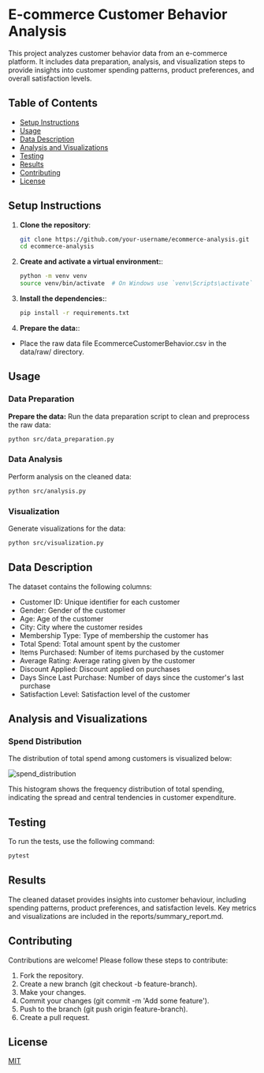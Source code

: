 # E-commerce Customer Behavior Analysis

This project analyzes customer behavior data from an e-commerce platform. 
It includes data preparation, analysis, and visualization steps to provide insights into customer spending patterns, product preferences, and overall satisfaction levels.

## Table of Contents

- [Setup Instructions](#setup-instructions)
- [Usage](#usage)
- [Data Description](#data-description)
- [Analysis and Visualizations](#analysis-and-visualizations)
- [Testing](#testing)
- [Results](#results)
- [Contributing](#contributing)
- [License](#license)

## Setup Instructions

1. **Clone the repository**:
   ```sh
   git clone https://github.com/your-username/ecommerce-analysis.git
   cd ecommerce-analysis
   ```

2. **Create and activate a virtual environment:**:
   ```sh
   python -m venv venv
   source venv/bin/activate  # On Windows use `venv\Scripts\activate`
   ```
3. **Install the dependencies:**:
   ```sh
   pip install -r requirements.txt
   ```
4. **Prepare the data:**:
- Place the raw data file EcommerceCustomerBehavior.csv in the data/raw/ directory.

## Usage

### Data Preparation
**Prepare the data:**
Run the data preparation script to clean and preprocess the raw data:
```sh
python src/data_preparation.py
```

### Data Analysis

Perform analysis on the cleaned data:
```sh
python src/analysis.py
```

### Visualization

Generate visualizations for the data:
```sh
python src/visualization.py
```

## Data Description

The dataset contains the following columns:

- Customer ID: Unique identifier for each customer
- Gender: Gender of the customer
- Age: Age of the customer
- City: City where the customer resides
- Membership Type: Type of membership the customer has
- Total Spend: Total amount spent by the customer
- Items Purchased: Number of items purchased by the customer
- Average Rating: Average rating given by the customer
- Discount Applied: Discount applied on purchases
- Days Since Last Purchase: Number of days since the customer's last purchase
- Satisfaction Level: Satisfaction level of the customer

 ## Analysis and Visualizations
 
 ### Spend Distribution
 The distribution of total spend among customers is visualized below:
 
![spend_distribution](https://github.com/user-attachments/assets/85772779-0661-4d2a-be6f-47292b56bb8e)

This histogram shows the frequency distribution of total spending, indicating the spread and central tendencies in customer expenditure.

 ## Testing
 
 To run the tests, use the following command:
 ```sh
pytest
```

## Results

The cleaned dataset provides insights into customer behaviour, including spending patterns, product preferences, and satisfaction levels. 
Key metrics and visualizations are included in the reports/summary_report.md.

## Contributing

Contributions are welcome! Please follow these steps to contribute:

1. Fork the repository.
2. Create a new branch (git checkout -b feature-branch).
3. Make your changes.
4. Commit your changes (git commit -m 'Add some feature').
5. Push to the branch (git push origin feature-branch).
6. Create a pull request.

## License

[MIT](https://choosealicense.com/licenses/mit/)




